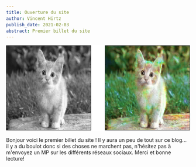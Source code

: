 ```yaml
---
title: Ouverture du site
author: Vincent Hirtz
publish_date: 2021-02-03
abstract: Premier billet du site
---
```


<img src="images/hello2.png"/>

Bonjour voici le premier billet du site ! Il y aura un peu de tout sur ce blog... il y a du boulot donc si des choses ne marchent pas, n'hésitez pas à m'envoyez un MP sur les différents réseaux sociaux. Merci et bonne lecture!